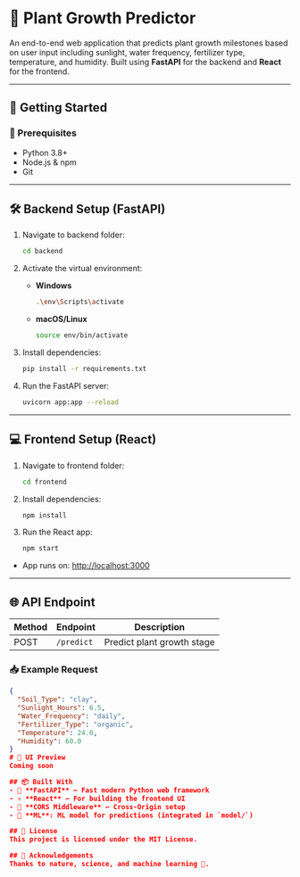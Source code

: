 # 🌱 Plant Growth Predictor

An end-to-end web application that predicts plant growth milestones based on user input including sunlight, water frequency, fertilizer type, temperature, and humidity. Built using **FastAPI** for the backend and **React** for the frontend.

---

## 🚀 Getting Started

### 🧠 Prerequisites

- Python 3.8+
- Node.js & npm
- Git

---

## 🛠 Backend Setup (FastAPI)

1. Navigate to backend folder:
    ```bash
    cd backend
    ```

2. Activate the virtual environment:

    - **Windows**
        ```bash
        .\env\Scripts\activate
        ```
    - **macOS/Linux**
        ```bash
        source env/bin/activate
        ```

3. Install dependencies:
    ```bash
    pip install -r requirements.txt
    ```

4. Run the FastAPI server:
    ```bash
    uvicorn app:app --reload
    ```

---

## 💻 Frontend Setup (React)

1. Navigate to frontend folder:
    ```bash
    cd frontend
    ```

2. Install dependencies:
    ```bash
    npm install
    ```

3. Run the React app:
    ```bash
    npm start
    ```

- App runs on: [http://localhost:3000](http://localhost:3000)

---

## 🌐 API Endpoint

| Method | Endpoint  | Description              |
|--------|-----------|--------------------------|
| POST   | `/predict` | Predict plant growth stage |

### 📥 Example Request

```json
{
  "Soil_Type": "clay",
  "Sunlight_Hours": 6.5,
  "Water_Frequency": "daily",
  "Fertilizer_Type": "organic",
  "Temperature": 24.0,
  "Humidity": 60.0
}
# 📸 UI Preview
Coming soon

## 📦 Built With
- 🐍 **FastAPI** — Fast modern Python web framework
- ⚛️ **React** — For building the frontend UI
- 🔀 **CORS Middleware** — Cross-Origin setup
- 🧪 **ML**: ML model for predictions (integrated in `model/`)

## 📜 License
This project is licensed under the MIT License.

## 🙌 Acknowledgements
Thanks to nature, science, and machine learning 💚.
